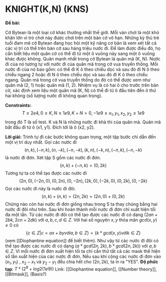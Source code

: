 # KNIGHT(K,N) (KNS)
**Đề bài:**
    
Cờ Bytean là một loại cờ khác thường nhất thế giới. Mỗi ván chơi là một khó khăn lớn vì trò chơi này được chơi trên một bàn cờ vô hạn. Những kỳ thủ trẻ tuổi đam mê cờ Bytean đang học hỏi một kỹ năng cơ bản là xem xét tất cả các vị trí có thể trên bàn cờ sau hàng triệu nước đi. Để làm được điều đó, họ cần biết liệu một quân cờ có thể đi từ một ô vuông này sang một ô vuông khác được không. Quân mạnh nhất trong cờ Bytean là quân mã (K, N). Nước đi của nó tương tự với nước đi của quân mã trong cờ vua truyền thống. Mỗi nước đi của nó bao gồm: có thể đi K ô theo chiều dọc và sau đó đi N ô theo chiều ngang 2 hoặc đi N ô theo chiều dọc và sau đó đi K ô theo chiều ngang. Quân mã trong cờ vua truyền thống do đó có thể được xem như quân mã (2, 1) hoặc quân mã (1, 2). Nhiệm vụ là có hai ô cho trước trên bàn cờ, xác định xem liệu một quân mã (K, N) có thể đi từ ô đầu tiên đến ô thứ hai không (số lượng nước đi không quan trọng).

**Constraints:** $$ T \le 2e4, 0 \le K, N \le 1e9, K + N > 0, -1e9 \le x_1, y_1, x_2, y_2 \le 1e9$$ trong đó T là số test. K và N là những nước đi khả thi của quân mã. Quân mã bắt đầu đi từ ô (x1, y1). Đích tới là ô (x2, y2).

**Lời giải:**
Trình tự đi các bước không quan trọng, một tập bước chỉ dẫn đến một vị trí duy nhất. 
Gọi các nước đi $$(n, k), (-n, k), (n, -k), (-n, -k), (k, n), (-k, n), (-n, k), (-n, -k)$$ là nước đi đơn. Xét tập S gồm các nước đi đơn. 
$$(n, k) + (-n, k) = (0, 2k)$$ Tương tự ta có thể tạo được các nước đi $$(2n, 0), (-2n, 0), (0, 2n), (0, -2n), (2k, 0), (-2k, 0), (0, 2k), (0, -2k)$$ Gọi các nước đi này là nước đi đôi.
$$ (n, k) + (n, k) = (2n, 2k) = (2n, 0) + (0, 2k)$$Chừng nào còn hai nước đi đơn giống nhau trong S ta thay chúng bằng hai nước đi đôi như trên. Sau khi hoàn thành mỗi nước đi đơn chỉ xuất hiện tối đa một lần.
Từ các nước đi đôi có thể tạo được các nước đi có dạng $(2an + 2bk, 2cn + 2dk)$ với $a, b, c, d \in Z$.
Với hai số nguyên $x, y$ thỏa mãn $gcd(x, y) \ne 0$ có 
			$$\{c \in Z | c = ax + by với a, b \in Z\} = \{k * gcd(x, y) với k \in Z\}$$ 
	(xem [[Diophantine equation]] để biết thêm). 
Như vậy từ các nước đi đôi có thể tạo được các nước đi có dạng $(a * gcd(2n, 2k), b * gcd(2n, 2k))$ với $a, b \in Z$.
Vì mỗi nước đi đơn xuất hiện tối ta chỉ cần thử tất cả các mask thể hiện số lần xuất hiện của các nước đi đơn. Nếu sau khi cộng các nước đi đơn vào $(x_1, y_1)$ , $x_2 - x_1$ và $y_2 - y_1$ đều chia hết cho $(2n, 2k)$, ta in ra "YES".
**Độ phức tạp**: $T * (2^8 + log2(1e9))$
Link: [[Diophantine equation]], [[Number theory]], [[Bitmask]], (Basis?)